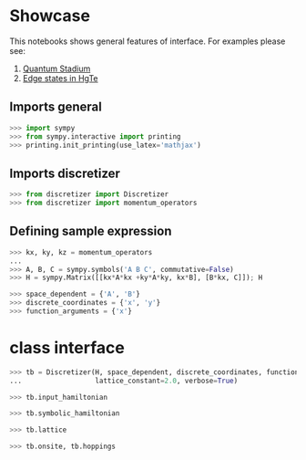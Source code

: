 # Showcase

This notebooks shows general features of interface. For examples please see:

1. [Quantum Stadium](examples/stadium.md)
2. [Edge states in HgTe](examples/qsh.md)

## Imports general

```python
>>> import sympy
>>> from sympy.interactive import printing
>>> printing.init_printing(use_latex='mathjax')
```

## Imports discretizer

```python
>>> from discretizer import Discretizer
>>> from discretizer import momentum_operators
```

## Defining sample expression

```python
>>> kx, ky, kz = momentum_operators
...
>>> A, B, C = sympy.symbols('A B C', commutative=False)
>>> H = sympy.Matrix([[kx*A*kx +ky*A*ky, kx*B], [B*kx, C]]); H
```

```python
>>> space_dependent = {'A', 'B'}
>>> discrete_coordinates = {'x', 'y'}
>>> function_arguments = {'x'}
```

# class interface

```python
>>> tb = Discretizer(H, space_dependent, discrete_coordinates, function_arguments,
...                  lattice_constant=2.0, verbose=True)
```

```python
>>> tb.input_hamiltonian
```

```python
>>> tb.symbolic_hamiltonian
```

```python
>>> tb.lattice
```

```python
>>> tb.onsite, tb.hoppings
```
